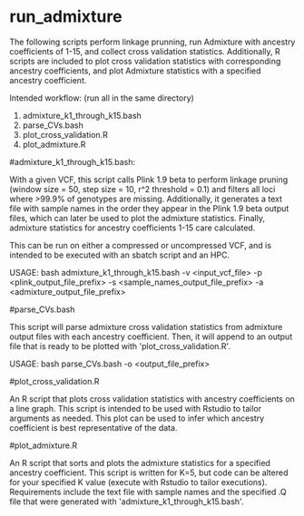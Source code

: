 # run_admixture
The following scripts perform linkage prunning, run Admixture with ancestry coefficients of 1-15, and collect cross validation statistics. Additionally, R scripts are included to plot cross validation statistics with corresponding ancestry coefficients, and plot Admixture statistics with a specified ancestry coefficient.

Intended workflow: (run all in the same directory)
1) admixture_k1_through_k15.bash
2) parse_CVs.bash
3) plot_cross_validation.R
4) plot_admixture.R

#admixture_k1_through_k15.bash:

With a given VCF, this script calls Plink 1.9 beta to perform linkage pruning (window size = 50, step size = 10, r^2 threshold = 0.1) and filters all loci where >99.9% of genotypes are missing. Additionally, it generates a text file with sample names in the order they appear in the Plink 1.9 beta output files, which can later be used to plot the admixture statistics. Finally, admixture statistics for ancestry coefficients 1-15 care calculated. 

This can be run on either a compressed or uncompressed VCF, and is intended to be executed with an sbatch script and an HPC.

USAGE: bash admixture_k1_through_k15.bash -v <input_vcf_file> -p <plink_output_file_prefix> -s <sample_names_output_file_prefix> -a <admixture_output_file_prefix>

#parse_CVs.bash

This script will parse admixture cross validation statistics from admixture output files with each ancestry coefficient. Then, it will append to an output file that is ready to be plotted with 'plot_cross_validation.R'.

USAGE: bash parse_CVs.bash -o <output_file_prefix>

#plot_cross_validation.R

An R script that plots cross validation statistics with ancestry coefficients on a line graph. This script is intended to be used with Rstudio to tailor arguments as needed. This plot can be used to infer which ancestry coefficient is best representative of the data.

#plot_admixture.R

An R script that sorts and plots the admixture statistics for a specified ancestry coefficient. This script is written for K=5, but code can be altered for your specified K value (execute with Rstudio to tailor executions). Requirements include the text file with sample names and the specified .Q file that were generated with 'admixture_k1_through_k15.bash'.




